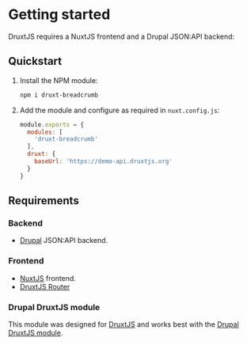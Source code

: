 # Getting started

DruxtJS requires a NuxtJS frontend and a Drupal JSON:API backend:

## Quickstart

1. Install the NPM module:
    ```sh
    npm i druxt-breadcrumb
    ```

2. Add the module and configure as required in `nuxt.config.js`:
    ```js
    module.exports = {
      modules: [
        'druxt-breadcrumb'
      ],
      druxt: {
        baseUrl: 'https://demo-api.druxtjs.org'
      }
    }
    ```

## Requirements

### Backend
- [Drupal](https://drupal.org) JSON:API backend.

### Frontend
- [NuxtJS](https://nuxtjs.org) frontend.
- [DruxtJS Router](https://router.druxtjs.org/)

### Drupal DruxtJS module

This module was designed for [DruxtJS](https://druxtjs.org) and works best with the [Drupal DruxtJS module](https://www.drupal.org/project/druxt).

